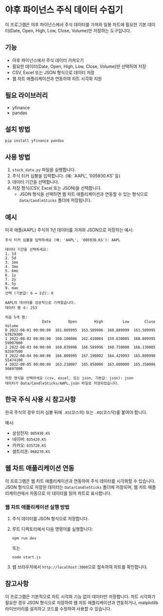# 야후 파이넌스 주식 데이터 수집기

이 프로그램은 야후 파이넌스에서 주식 데이터를 가져와 일봉 차트에 필요한 기본 데이터(Date, Open, High, Low, Close, Volume)만 저장하는 도구입니다.

## 기능

- 야후 파이넌스에서 주식 데이터 가져오기
- 필요한 데이터(Date, Open, High, Low, Close, Volume)만 선택하여 저장
- CSV, Excel 또는 JSON 형식으로 데이터 저장
- 웹 차트 애플리케이션과 연동하여 차트 시각화 지원

## 필요 라이브러리

- yfinance
- pandas

## 설치 방법

```
pip install yfinance pandas
```

## 사용 방법

1. `stock_data.py` 파일을 실행합니다.
2. 주식 티커 심볼을 입력합니다. (예: 'AAPL', '005930.KS' 등)
3. 데이터 기간을 선택합니다.
4. 저장 형식(CSV, Excel 또는 JSON)을 선택합니다.
   - JSON 형식을 선택하면 웹 차트 애플리케이션과 연동할 수 있는 형식으로 `Data/CandleSticks` 폴더에 저장됩니다.

## 예시

미국 애플(AAPL) 주식의 1년 데이터를 가져와 JSON으로 저장하는 예시:

```
주식 티커 심볼을 입력하세요 (예: 'AAPL', '005930.KS'): AAPL

데이터 기간을 선택하세요:
1. 1d
2. 5d
3. 1mo
4. 3mo
5. 6mo
6. 1y
7. 2y
8. 5y
9. max
선택 (기본값: 6 = 1년): 6

AAPL의 데이터를 성공적으로 가져왔습니다.
데이터 행 수: 253

처음 5개 행:
                 Date        Open        High         Low       Close     Volume
0 2022-08-01 00:00:00  161.009995  163.589996  160.889999  161.509995  67829300
1 2022-08-02 00:00:00  160.100006  162.410004  159.630005  160.009995  59907000
2 2022-08-03 00:00:00  160.839996  166.589996  160.750000  166.130005  82507500
3 2022-08-04 00:00:00  166.009995  167.190002  164.429993  165.809998  55474100
4 2022-08-05 00:00:00  163.210007  165.850006  163.000000  165.350006  56697800

저장 형식을 선택하세요 (csv, excel, 또는 json, 기본값: json): json
데이터가 Data/CandleSticks/AAPL.json 파일로 저장되었습니다.
```

## 한국 주식 사용 시 참고사항

한국 주식의 경우 티커 심볼 뒤에 `.KS`(코스피) 또는 `.KQ`(코스닥)를 붙여야 합니다.

예시:
- 삼성전자: `005930.KS`
- 네이버: `035420.KS`
- 카카오: `035720.KS`
- 셀트리온: `068270.KS`

## 웹 차트 애플리케이션 연동

이 프로그램은 웹 차트 애플리케이션과 연동하여 주식 데이터를 시각화할 수 있습니다. JSON 형식으로 저장된 데이터는 `Data/CandleSticks` 폴더에 저장되며, 웹 차트 애플리케이션에서 자동으로 이 데이터를 읽어 차트로 표시합니다.

### 웹 차트 애플리케이션 실행 방법

1. 주식 데이터를 JSON 형식으로 저장합니다.
2. 루트 디렉토리에서 다음 명령어를 실행합니다:
   ```
   npm run dev
   ```
   또는
   ```
   node start.js
   ```

3. 웹 브라우저에서 `http://localhost:3000`으로 접속하여 차트를 확인합니다.

## 참고사항

이 프로그램은 기본적으로 차트 시각화 기능 없이 데이터만 저장합니다. 차트 시각화가 필요한 경우 JSON 형식으로 저장하여 웹 차트 애플리케이션과 연동하거나, matplotlib 라이브러리를 설치하고 코드를 수정하여 사용할 수 있습니다. 